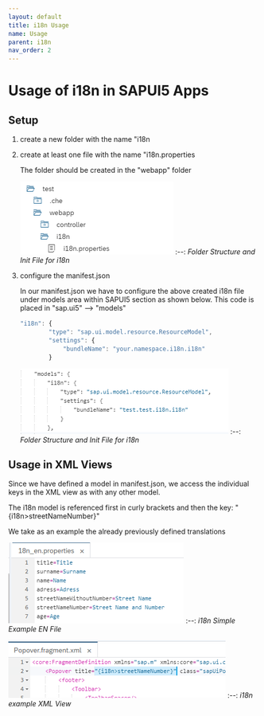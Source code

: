 ```yaml
---
layout: default
title: i18n Usage
name: Usage
parent: i18n
nav_order: 2
---
```


# Usage of i18n in SAPUI5 Apps

## Setup

 1. create a new folder with the name "i18n 
 2. create at least one file with the name "i18n.properties 

    The folder should be created in the "webapp" folder

    ![Folder Structure and Init File for i18n](img/i18n_folderstructure.png)
    :--: 
    *Folder Structure and Init File for i18n*

 3. configure the manifest.json

    In our manifest.json we have to configure the above created i18n file under models area within SAPUI5 section as shown below. This code is placed in "sap.ui5" --> "models"

    ```javascript
    "i18n": {
            "type": "sap.ui.model.resource.ResourceModel",
            "settings": {
                "bundleName": "your.namespace.i18n.i18n"
            }
    ```

    ![Folder Structure and Init File for i18n](img/i18n_manifest.png)
    :--: 
    *Folder Structure and Init File for i18n*


## Usage in XML Views

Since we have defined a model in manifest.json, we access the individual keys in the XML view as with any other model.

The i18n model is referenced first in curly brackets and then the key:
"{i18n>streetNameNumber}"

We take as an example the already previously defined translations

![i18n Simple Example EN File](img/i18n_en_simple.png)
:--: 
*i18n Simple Example EN File*

![i18n example XML View](img/i18nXMLViewExample.png)
:--: 
*i18n example XML View*
